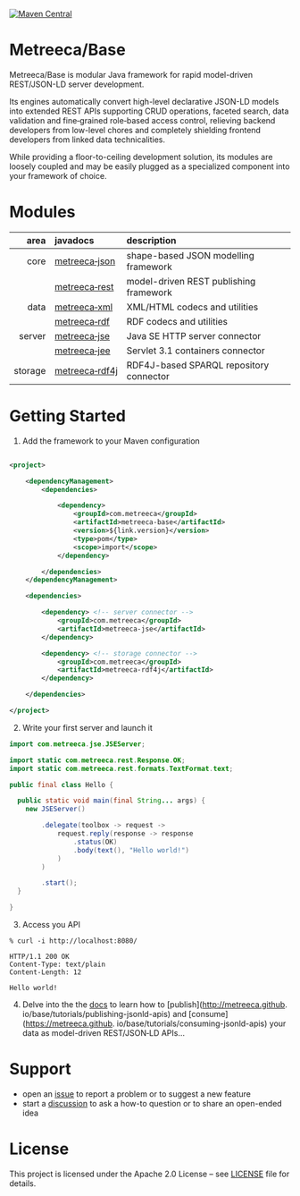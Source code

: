 [![Maven Central](https://img.shields.io/maven-central/v/com.metreeca/metreeca-base.svg)](https://search.maven.org/artifact/com.metreeca/metreeca-base/)

# Metreeca/Base

Metreeca/Base is modular Java framework for rapid model-driven REST/JSON-LD server development.

Its engines automatically convert high-level declarative JSON-LD models into extended REST APIs supporting CRUD
operations, faceted search, data validation and fine‑grained role‑based access control, relieving backend developers from
low-level chores and completely shielding frontend developers from linked data technicalities.

While providing a floor-to-ceiling development solution, its modules are loosely coupled and may be easily plugged as a
specialized component into your framework of choice.

# Modules

|    area | javadocs                                                     | description                             |
| ------: | :----------------------------------------------------------- | :-------------------------------------- |
|    core | [metreeca‑json](https://javadoc.io/doc/com.metreeca/metreeca-json) | shape-based JSON modelling framework    |
|         | [metreeca‑rest](https://javadoc.io/doc/com.metreeca/metreeca-rest) | model-driven REST publishing framework  |
|    data | [metreeca‑xml](https://javadoc.io/doc/com.metreeca/metreeca-xml) | XML/HTML codecs and utilities           |
|         | [metreeca‑rdf](https://javadoc.io/doc/com.metreeca/metreeca-rdf) | RDF codecs and utilities                |
|  server | [metreeca‑jse](https://javadoc.io/doc/com.metreeca/metreeca-jse) | Java SE HTTP server connector          |
|         | [metreeca‑jee](https://javadoc.io/doc/com.metreeca/metreeca-jee) | Servlet 3.1 containers connector        |
| storage | [metreeca‑rdf4j](https://javadoc.io/doc/com.metreeca/metreeca-rdf4j) | RDF4J-based SPARQL repository connector |

# Getting Started

1. Add the framework to your Maven configuration

```xml

<project>

	<dependencyManagement>
		<dependencies>

            <dependency>
                <groupId>com.metreeca</groupId>
                <artifactId>metreeca-base</artifactId>
                <version>${link.version}</version>
                <type>pom</type>
                <scope>import</scope>
            </dependency>

        </dependencies>
    </dependencyManagement>

    <dependencies>

        <dependency> <!-- server connector -->
            <groupId>com.metreeca</groupId>
            <artifactId>metreeca-jse</artifactId>
        </dependency>

        <dependency> <!-- storage connector -->
            <groupId>com.metreeca</groupId>
            <artifactId>metreeca-rdf4j</artifactId>
        </dependency>

    </dependencies>

</project>
```

2. Write your first server and launch it

```java
import com.metreeca.jse.JSEServer;

import static com.metreeca.rest.Response.OK;
import static com.metreeca.rest.formats.TextFormat.text;

public final class Hello {

  public static void main(final String... args) {
    new JSEServer()

        .delegate(toolbox -> request ->
            request.reply(response -> response
                .status(OK)
                .body(text(), "Hello world!")
            )
        )

        .start();
  }

}
```

3. Access you API

```shell
% curl -i http://localhost:8080/

HTTP/1.1 200 OK
Content-Type: text/plain
Content-Length: 12

Hello world!
```

4. Delve into the the [docs](https://metreeca.github.io/base/) to learn how to [publish](http://metreeca.github.
   io/base/tutorials/publishing-jsonld-apis) and [consume](https://metreeca.github.
   io/base/tutorials/consuming-jsonld-apis) your data as model-driven REST/JSON‑LD APIs…

# Support

- open an [issue](https://github.com/metreeca/base/issues) to report a problem or to suggest a new feature
- start a [discussion](https://github.com/metreeca/base/discussions) to ask a how-to question or to share an open-ended
  idea

# License

This project is licensed under the Apache 2.0 License – see [LICENSE](LICENSE) file for details.